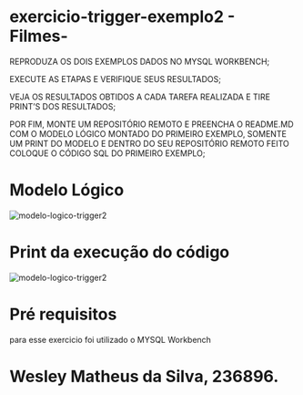 # exercicio-trigger-exemplo2 - Filmes-
REPRODUZA OS DOIS EXEMPLOS DADOS NO MYSQL WORKBENCH;

EXECUTE AS ETAPAS E VERIFIQUE SEUS RESULTADOS;

VEJA OS RESULTADOS OBTIDOS A CADA TAREFA REALIZADA E TIRE PRINT’S DOS RESULTADOS;

POR FIM, MONTE UM REPOSITÓRIO REMOTO E PREENCHA O README.MD COM O MODELO LÓGICO MONTADO DO PRIMEIRO EXEMPLO, SOMENTE UM PRINT DO MODELO E DENTRO DO SEU REPOSITÓRIO REMOTO FEITO COLOQUE O CÓDIGO SQL DO PRIMEIRO EXEMPLO;
# Modelo Lógico
![modelo-logico-trigger2](https://github.com/Weslethai/exercicio-trigger/assets/165031332/ea48e5d3-6ff1-4a4f-b3f2-206da7dd877c)

# Print da execução do código
![modelo-logico-trigger2](https://github.com/Weslethai/exercicio-trigger/assets/165031332/f0e45296-a1bd-48d3-a398-70f0e7c0eed8)

# Pré requisitos
para esse exercicio foi utilizado o MYSQL Workbench
# Wesley Matheus da Silva, 236896.
